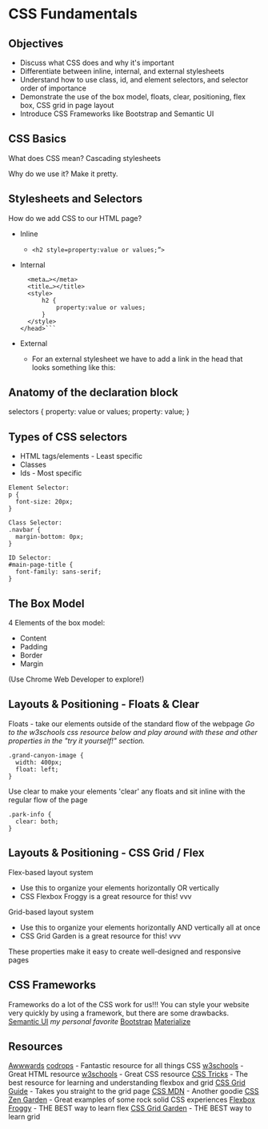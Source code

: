 # CSS Fundamentals

## Objectives

* Discuss what CSS does and why it's important
* Differentiate between inline, internal, and external stylesheets
* Understand how to use class, id, and element selectors, and selector order of importance
* Demonstrate the use of the box model, floats, clear, positioning, flex box, CSS grid in page layout
* Introduce CSS Frameworks like Bootstrap and Semantic UI


## CSS Basics

What does CSS mean?
Cascading stylesheets


Why do we use it?
Make it pretty.


## Stylesheets and Selectors

How do we add CSS to our HTML page?
* Inline
  * `<h2 style=property:value or values;”>`

* Internal
  ```<head>
  	<meta…></meta>
  	<title…></title>
  	<style>
  		h2 {
  			property:value or values;
  		}
  	</style>
  </head>```

* External
  - For an external stylesheet we have to add a link in the head that looks something like this:

  <link rel="stylesheet" href="./hasselhoff.css">


## Anatomy of the declaration block

selectors {
  property: value or values;
  property: value;
}


## Types of CSS selectors
* HTML tags/elements - Least specific
* Classes
* Ids - Most specific

```
Element Selector:
p {
  font-size: 20px;
}

Class Selector:
.navbar {
  margin-bottom: 0px;
}

ID Selector:
#main-page-title {
  font-family: sans-serif;
}
```


## The Box Model

4 Elements of the box model:
* Content
* Padding
* Border
* Margin

(Use Chrome Web Developer to explore!)


## Layouts & Positioning - Floats & Clear
Floats - take our elements outside of the standard flow of the webpage
_Go to the w3schools css resource below and play around with these and other properties in the "try it yourself!" section._
```
.grand-canyon-image {
  width: 400px;
  float: left;
}
```
Use clear to make your elements 'clear' any floats and sit inline with the regular flow of the page
```
.park-info {
  clear: both;
}
```


## Layouts & Positioning - CSS Grid / Flex
Flex-based layout system
- Use this to organize your elements horizontally OR vertically
- CSS Flexbox Froggy is a great resource for this! vvv

Grid-based layout system
- Use this to organize your elements horizontally AND vertically all at once
- CSS Grid Garden is a great resource for this! vvv

These properties make it easy to create well-designed and responsive pages


## CSS Frameworks

Frameworks do a lot of the CSS work for us!!!
You can style your website very quickly by using a framework, but there are some drawbacks.
[Semantic UI](https://semantic-ui.com/) *my personal favorite*
[Bootstrap](https://getbootstrap.com/)
[Materialize](https://materializecss.com/)


## Resources

[Awwwards](https://www.awwwards.com/)
[codrops](https://tympanus.net/codrops/css_reference/) - Fantastic resource for all things CSS
[w3schools](https://www.w3schools.com/html/default.asp) - Great HTML resource
[w3schools](https://www.w3schools.com/html/html_elements.asp) - Great CSS resource
[CSS Tricks](https://css-tricks.com/) - The best resource for learning and understanding flexbox and grid
[CSS Grid Guide](https://css-tricks.com/snippets/css/complete-guide-grid/) - Takes you straight to the grid page
[CSS MDN](https://developer.mozilla.org/en-US/docs/Web/CSS) - Another goodie
[CSS Zen Garden](http://www.csszengarden.com/) - Great examples of some rock solid CSS experiences
[Flexbox Froggy](https://flexboxfroggy.com/) - THE BEST way to learn flex
[CSS Grid Garden](http://cssgridgarden.com/) - THE BEST way to learn grid
